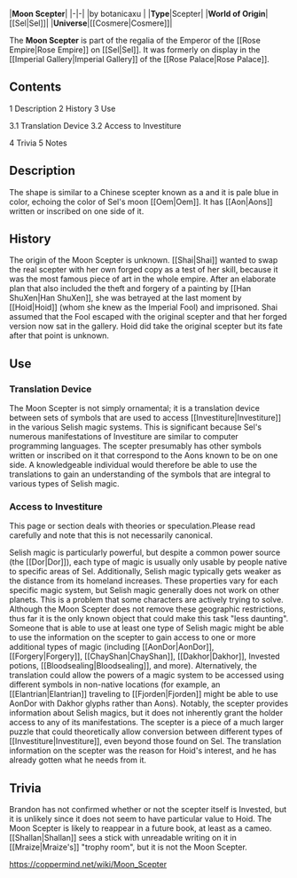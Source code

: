 |**Moon Scepter**|
|-|-|
|by  botanicaxu |
|**Type**|Scepter|
|**World of Origin**|[[Sel\|Sel]]|
|**Universe**|[[Cosmere\|Cosmere]]|

The **Moon Scepter** is part of the regalia of the Emperor of the [[Rose Empire\|Rose Empire]] on [[Sel\|Sel]]. It was formerly on display in the [[Imperial Gallery\|Imperial Gallery]] of the [[Rose Palace\|Rose Palace]].

## Contents

1 Description
2 History
3 Use

3.1 Translation Device
3.2 Access to Investiture


4 Trivia
5 Notes


## Description
The shape is similar to a Chinese scepter known as a  and it is pale blue in color, echoing the color of Sel's moon [[Oem\|Oem]]. It has [[Aon\|Aons]] written or inscribed on one side of it.

## History
The origin of the Moon Scepter is unknown.
[[Shai\|Shai]] wanted to swap the real scepter with her own forged copy as a test of her skill, because it was the most famous piece of art in the whole empire. After an elaborate plan that also included the theft and forgery of a painting by [[Han ShuXen\|Han ShuXen]], she was betrayed at the last moment by [[Hoid\|Hoid]] (whom she knew as the Imperial Fool) and imprisoned. Shai assumed that the Fool escaped with the original scepter and that her forged version now sat in the gallery. Hoid did take the original scepter but its fate after that point is unknown.

## Use
### Translation Device
The Moon Scepter is not simply ornamental; it is a translation device between sets of symbols that are used to access [[Investiture\|Investiture]] in the various Selish magic systems. This is significant because Sel's numerous manifestations of Investiture are similar to computer programming languages. The scepter presumably has other symbols written or inscribed on it that correspond to the Aons known to be on one side. A knowledgeable individual would therefore be able to use the translations to gain an understanding of the symbols that are integral to various types of Selish magic.

### Access to Investiture
This page or section deals with theories or speculation.Please read carefully and note that this is not necessarily canonical.

Selish magic is particularly powerful, but despite a common power source (the [[Dor\|Dor]]), each type of magic is usually only usable by people native to specific areas of Sel. Additionally, Selish magic typically gets weaker as the distance from its homeland increases. These properties vary for each specific magic system, but Selish magic generally does not work on other planets. This is a problem that some characters are actively trying to solve.
Although the Moon Scepter does not remove these geographic restrictions, thus far it is the only known object that could make this task "less daunting". Someone that is able to use at least one type of Selish magic might be able to use the information on the scepter to gain access to one or more additional types of magic (including [[AonDor\|AonDor]], [[Forgery\|Forgery]], [[ChayShan\|ChayShan]], [[Dakhor\|Dakhor]], Invested potions, [[Bloodsealing\|Bloodsealing]], and more). Alternatively, the translation could allow the powers of a magic system to be accessed using different symbols in non-native locations (for example, an [[Elantrian\|Elantrian]] traveling to [[Fjorden\|Fjorden]] might be able to use AonDor with Dakhor glyphs rather than Aons). Notably, the scepter provides information about Selish magics, but it does not inherently grant the holder access to any of its manifestations.
The scepter is a piece of a much larger puzzle that could theoretically allow conversion between different types of [[Investiture\|Investiture]], even beyond those found on Sel. The translation information on the scepter was the reason for Hoid's interest, and he has already gotten what he needs from it.

## Trivia
Brandon has not confirmed whether or not the scepter itself is Invested, but it is unlikely since it does not seem to have particular value to Hoid.
The Moon Scepter is likely to reappear in a future book, at least as a cameo.
[[Shallan\|Shallan]] sees a stick with unreadable writing on it in [[Mraize\|Mraize's]] "trophy room", but it is not the Moon Scepter.


https://coppermind.net/wiki/Moon_Scepter
